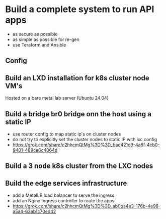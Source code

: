 # Build a complete system to run API apps
- as secure as possible
- as simple as possible for re-gen
- use Teraform and Ansible

## Config

## Build an LXD installation for k8s cluster node VM's
Hosted on a bare metal lab server (Ubuntu 24.04)

## Build a bridge br0 bridge onn the host using a static IP
- use router config to map static ip's on cluster nodes
- do not try to explicitly set the cluster nodes to static IP with lxc config
- https://grok.com/share/c2hhcmQtMg%3D%3D_bae421d9-4a6f-4cb0-9401-489ce6c4064d

## Build a 3 node k8s cluster from the LXC nodes

## Build the edge services infrastructure
- add a MetalLB load balancer to serve the ingress
- add an Nginx Ingress controller to route the apps
- https://grok.com/share/c2hhcmQtMg%3D%3D_ab0ba4e3-176b-4e96-a5a4-63ab1c70ed42

